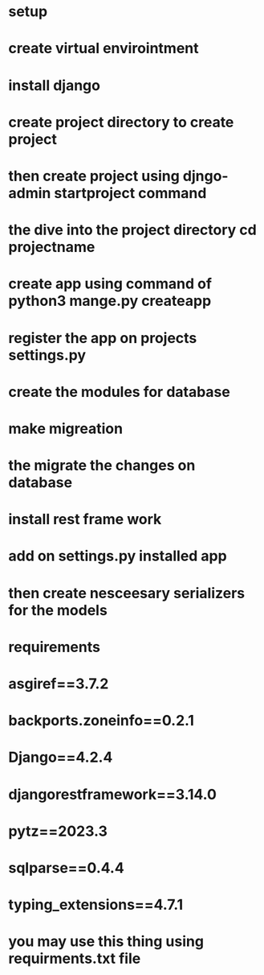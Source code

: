 # setup 
# create virtual envirointment 
# install django 
# create project directory to create project
# then create project using djngo-admin startproject command
# the dive into the project directory cd projectname
# create app using command of python3 mange.py createapp
# register the app on projects settings.py

# create the modules for database
# make migreation
# the migrate the changes on database 

# install rest frame work 
# add on settings.py installed app

# then create nesceesary serializers for the models 

# requirements

# asgiref==3.7.2
# backports.zoneinfo==0.2.1
# Django==4.2.4
# djangorestframework==3.14.0
# pytz==2023.3
# sqlparse==0.4.4
# typing_extensions==4.7.1

# you may use this thing using requirments.txt file 

